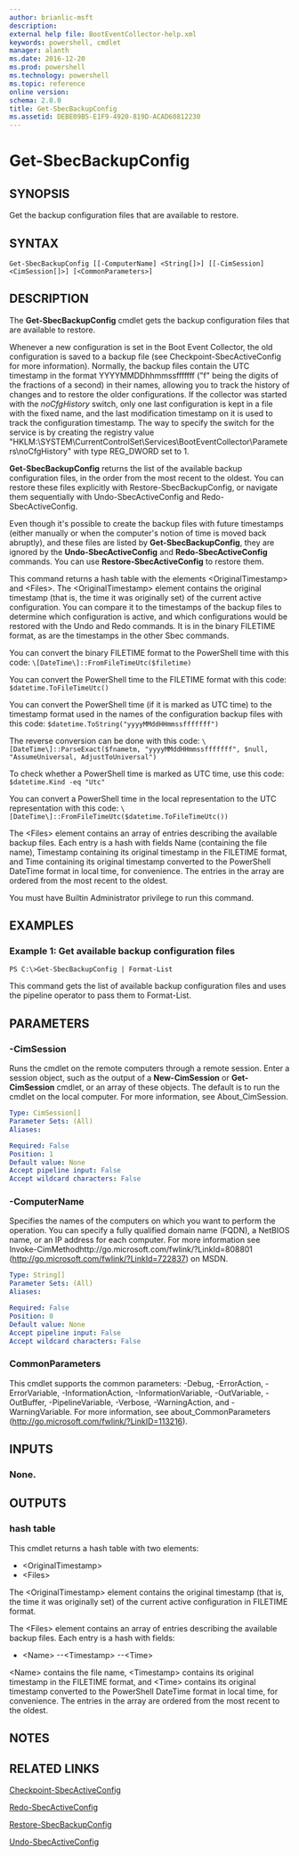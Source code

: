 ```yaml
---
author: brianlic-msft
description: 
external help file: BootEventCollector-help.xml
keywords: powershell, cmdlet
manager: alanth
ms.date: 2016-12-20
ms.prod: powershell
ms.technology: powershell
ms.topic: reference
online version: 
schema: 2.0.0
title: Get-SbecBackupConfig
ms.assetid: DEBE09B5-E1F9-4920-819D-ACAD60812230
---
```


# Get-SbecBackupConfig

## SYNOPSIS
Get the backup configuration files that are available to restore.

## SYNTAX

```
Get-SbecBackupConfig [[-ComputerName] <String[]>] [[-CimSession] <CimSession[]>] [<CommonParameters>]
```

## DESCRIPTION
The **Get-SbecBackupConfig** cmdlet gets the backup configuration files that are available to restore.

Whenever a new configuration is set in the Boot Event Collector, the old configuration is saved to a backup file (see Checkpoint-SbecActiveConfig for more information).
Normally, the backup files contain the UTC timestamp in the format YYYYMMDDhhmmssfffffff ("f" being the digits of the fractions of a second) in their names, allowing you to track the history of changes and to restore the older configurations.
If the collector was started with the *noCfgHistory* switch, only one last configuration is kept in a file with the fixed name, and the last modification timestamp on it is used to track the configuration timestamp.
The way to specify the switch for the service is by creating the registry value "HKLM:\SYSTEM\CurrentControlSet\Services\BootEventCollector\Parameters\noCfgHistory" with type REG_DWORD set to 1.

**Get-SbecBackupConfig** returns the list of the available backup configuration files, in the order from the most recent to the oldest.
You can restore these files explicitly with Restore-SbecBackupConfig, or navigate them sequentially with Undo-SbecActiveConfig and Redo-SbecActiveConfig.

Even though it's possible to create the backup files with future timestamps (either manually or when the computer's notion of time is moved back abruptly), and these files are listed by **Get-SbecBackupConfig**, they are ignored by the **Undo-SbecActiveConfig** and **Redo-SbecActiveConfig** commands.
You can use **Restore-SbecActiveConfig** to restore them.

This command returns a hash table with the elements \<OriginalTimestamp\> and \<Files\>.
The \<OriginalTimestamp\> element contains the original timestamp (that is, the time it was originally set) of the current active configuration.
You can compare it to the timestamps of the backup files to determine which configuration is active, and which configurations would be restored with the Undo and Redo commands.
It is in the binary FILETIME format, as are the timestamps in the other Sbec commands.

You can convert the binary FILETIME format to the PowerShell time with this code: `\[DateTime\]::FromFileTimeUtc($filetime)`

You can convert the PowerShell time to the FILETIME format with this code: `$datetime.ToFileTimeUtc()`

You can convert the PowerShell time (if it is marked as UTC time) to the timestamp format used in the names of the configuration backup files with this code: `$datetime.ToString("yyyyMMddHHmmssfffffff")`

The reverse conversion can be done with this code: `\[DateTime\]::ParseExact($fnametm, "yyyyMMddHHmmssfffffff", $null, "AssumeUniversal, AdjustToUniversal")`

To check whether a PowerShell time is marked as UTC time, use this code: `$datetime.Kind -eq "Utc"`

You can convert a PowerShell time in the local representation to the UTC representation with this code: `\[DateTime\]::FromFileTimeUtc($datetime.ToFileTimeUtc())`

The \<Files\> element contains an array of entries describing the available backup files.
Each entry is a hash with fields Name (containing the file name), Timestamp containing its original timestamp in the FILETIME format, and Time containing its original timestamp converted to the PowerShell DateTime format in local time, for convenience.
The entries in the array are ordered from the most recent to the oldest.

You must have Builtin Administrator privilege to run this command.

## EXAMPLES

### Example 1: Get available backup configuration files
```
PS C:\>Get-SbecBackupConfig | Format-List
```

This command gets the list of available backup configuration files and uses the pipeline operator to pass them to Format-List.

## PARAMETERS

### -CimSession
Runs the cmdlet on the remote computers through a remote session.
Enter a session object, such as the output of a **New-CimSession** or **Get-CimSession** cmdlet, or an array of these objects.
The default is to run the cmdlet on the local computer.
For more information, see About_CimSession.

```yaml
Type: CimSession[]
Parameter Sets: (All)
Aliases: 

Required: False
Position: 1
Default value: None
Accept pipeline input: False
Accept wildcard characters: False
```

### -ComputerName
Specifies the names of the computers on which you want to perform the operation.
You can specify a fully qualified domain name (FQDN), a NetBIOS name, or an IP address for each computer.
For more information see Invoke-CimMethodhttp://go.microsoft.com/fwlink/?LinkId=808801 (http://go.microsoft.com/fwlink/?LinkId=722837) on MSDN.

```yaml
Type: String[]
Parameter Sets: (All)
Aliases: 

Required: False
Position: 0
Default value: None
Accept pipeline input: False
Accept wildcard characters: False
```

### CommonParameters
This cmdlet supports the common parameters: -Debug, -ErrorAction, -ErrorVariable, -InformationAction, -InformationVariable, -OutVariable, -OutBuffer, -PipelineVariable, -Verbose, -WarningAction, and -WarningVariable. For more information, see about_CommonParameters (http://go.microsoft.com/fwlink/?LinkID=113216).

## INPUTS

### None.

## OUTPUTS

### hash table
This cmdlet returns a hash table with two elements: 

- \<OriginalTimestamp\>
- \<Files\>

The \<OriginalTimestamp\> element contains the original timestamp (that is, the time it was originally set) of the current active configuration in FILETIME format.

The \<Files\> element contains an array of entries describing the available backup files.
Each entry is a hash with fields: 

- \<Name\> 
--\<Timestamp\> 
--\<Time\>

\<Name\> contains the file name, \<Timestamp\> contains its original timestamp in the FILETIME format, and \<Time\> contains its original timestamp converted to the PowerShell DateTime format in local time, for convenience.
The entries in the array are ordered from the most recent to the oldest.

## NOTES

## RELATED LINKS

[Checkpoint-SbecActiveConfig](./Checkpoint-SbecActiveConfig.md)

[Redo-SbecActiveConfig](./Redo-SbecActiveConfig.md)

[Restore-SbecBackupConfig](./Restore-SbecBackupConfig.md)

[Undo-SbecActiveConfig](./Undo-SbecActiveConfig.md)

